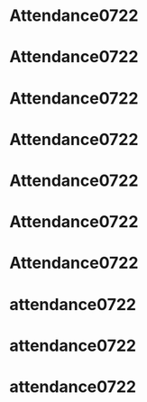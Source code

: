 # Attendance0722
# Attendance0722
# Attendance0722
# Attendance0722
# Attendance0722
# Attendance0722
# Attendance0722
# attendance0722
# attendance0722
# attendance0722
